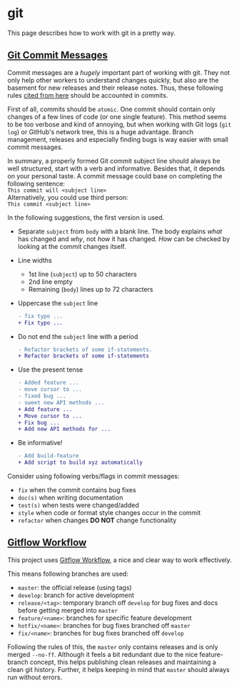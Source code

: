 # git

This page describes how to work with git in a pretty way.

## [Git Commit Messages][www_git_commit_messages]

Commit messages are a _hugely_ important part of working with git.
They not only help other workers to understand changes quickly, but also are the basement for new releases and their release notes.
Thus, these following rules [cited from here][www_git_commit_messages] should be accounted in commits.

First of all, commits should be `atomic`.
One commit should contain only changes of a few lines of code (or one single feature).
This method seems to be too verbose and kind of annoying, but when working with Git logs (`git log`) or GitHub's network tree, this is a huge advantage.
Branch management, releases and especially finding bugs is way easier with small commit messages.

In summary, a properly formed Git commit subject line should always be well structured, start with a verb and informative.
Besides that, it depends on your personal taste.
A commit message could base on completing the following sentence:  
  `This commit will <subject line>`  
Alternatively, you could use third person:  
  `This commit <subject line>`

In the following suggestions, the first version is used.

* Separate `subject` from `body` with a blank line.
  The body explains _what_ has changed and _why_, not _how_ it has changed.
  _How_ can be checked by looking at the commit changes itself.

* Line widths
  * 1st line (`subject`) up to 50 characters
  * 2nd line empty
  * Remaining (`body`) lines up to 72 characters

* Uppercase the `subject` line

  ```diff
  - fix typo ...
  + Fix typo ...
  ```

* Do not end the `subject` line with a period

  ```diff
  - Refactor brackets of some if-statements.
  + Refactor brackets of some if-statements
  ```

* Use the present tense  

  ```diff
  - Added feature ...
  - move cursor to ...
  - fixed bug ...
  - sweet new API methods ...
  + Add feature ...
  + Move cursor to ...
  + Fix bug ...
  + Add new API methods for ...
  ```

* Be informative!

  ```diff
  - Add build-feature
  + Add script to build xyz automatically
  ```

Consider using following verbs/flags in commit messages:

* `fix` when the commit contains bug fixes
* `doc(s)` when writing documentation
* `test(s)` when tests were changed/added
* `style` when code or format style changes occur in the commit
* `refactor` when changes __DO NOT__ change functionality

## [Gitflow Workflow][www_gitflow_workflow]

This project uses [Gitflow Workflow][www_gitflow_workflow], a nice and clear way to work effectively.

This means following branches are used:

* `master`: the official release (using tags)
* `develop`: branch for active development
* `release/<tag>`: temporary branch off `develop` for bug fixes and docs before getting merged into `master`
* `feature/<name>`: branches for specific feature development
* `hotfix/<name>`: branches for bug fixes branched off `master`
* `fix/<name>`: branches for bug fixes branched off `develop`

Following the rules of this, the `master` only contains releases and is only merged `--no-ff`.
Although it feels a bit redundant due to the nice feature-branch concept, this helps publishing clean releases and maintaining a clean git history.
Further, it helps keeping in mind that `master` should always run without errors.

[www_git_commit_messages]: https://chris.beams.io/posts/git-commit
[www_gitflow_workflow]: https://www.atlassian.com/git/tutorials/comparing-workflows/gitflow-workflow
